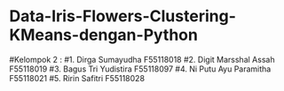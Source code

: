# Data-Iris-Flowers-Clustering-KMeans-dengan-Python
#Kelompok 2 :
#1. Dirga Sumayudha F55118018
#2. Digit Marsshal Assah F55118019
#3. Bagus Tri Yudistira F55118097
#4. Ni Putu Ayu Paramitha F55118021
#5. Ririn Safitri F55118028
